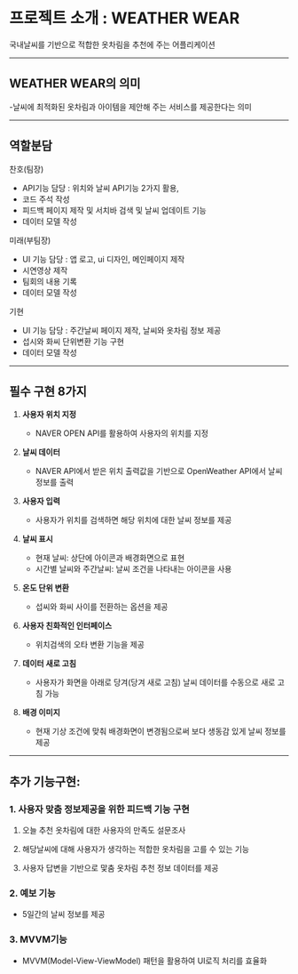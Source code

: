 #          프로젝트 소개 : **WEATHER WEAR**           
국내날씨를 기반으로 적합한 옷차림을 추천에 주는 어플리케이션 

------

 ## WEATHER WEAR의 의미 ##
-날씨에 최적화된 옷차림과 아이템을 제안해 주는 서비스를 제공한다는 의미  

------

## 역할분담

찬호(팀장) 
- API기능 담당 : 위치와 날씨 API기능 2가지 활용, 
- 코드 주석 작성
- 피드백 페이지 제작 및 서치바 검색 및 날씨 업데이트 기능
- 데이터 모델 작성 

미래(부팀장) 
- UI 기능 담당 : 앱 로고, ui 디자인, 메인페이지 제작 
- 시연영상 제작
- 팀회의 내용 기록
- 데이터 모델 작성

기현 
-  UI 기능 담당 : 주간날씨 페이지 제작, 날씨와 옷차림 정보 제공
-  섭시와 화씨 단위변환 기능 구현
-  데이터 모델 작성

------


## 필수 구현 8가지

1. **사용자 위치 지정**
   - NAVER OPEN API를 활용하여 사용자의 위치를 지정

2. **날씨 데이터**
   - NAVER API에서 받은 위치 출력값을 기반으로 OpenWeather API에서 날씨 정보를 출력

3. **사용자 입력**
   - 사용자가 위치를 검색하면 해당 위치에 대한 날씨 정보를 제공

4. **날씨 표시**
   - 현재 날씨: 상단에 아이콘과 배경화면으로 표현
   - 시간별 날씨와 주간날씨: 날씨 조건을 나타내는 아이콘을 사용

5. **온도 단위 변환**
   - 섭씨와 화씨 사이를 전환하는 옵션을 제공

6. **사용자 친화적인 인터페이스**
   - 위치검색의 오타 변환 기능을 제공

7. **데이터 새로 고침**
   - 사용자가 화면을 아래로 당겨(당겨 새로 고침) 날씨 데이터를 수동으로 새로 고침 가능

8. **배경 이미지**
   - 현재 기상 조건에 맞춰 배경화면이 변경됨으로써 보다 생동감 있게 날씨 정보를 제공

------
   
## 추가 기능구현:  


### 1. 사용자 맞춤 정보제공을 위한 피드백 기능 구현

   1) 오늘 추천 옷차림에 대한 사용자의 만족도 설문조사
   
   2) 해당날씨에 대해 사용자가 생각하는 적합한 옷차림을 고를 수 있는 기능
   
   3) 사용자 답변을 기반으로 맟춤 옷차림 추천 정보 데이터를 제공 
      
### 2. 예보 기능
   - 5일간의 날씨 정보를 제공 
     
### 3. MVVM기능 
   - MVVM(Model-View-ViewModel) 패턴을 활용하여 UI로직 처리를 효율화 


